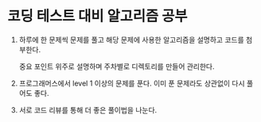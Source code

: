 # 코딩 테스트 대비 알고리즘 공부

1. 하루에 한 문제씩 문제를 풀고 해당 문제에 사용한 알고리즘을 설명하고 코드를 첨부한다.

    중요 포인트 위주로 설명하며 주차별로 디렉토리를 만들어 관리한다.


3. 프로그래머스에서 level 1 이상의 문제를 푼다. 이미 푼 문제라도 상관없이 다시 풀어도 좋다.


4. 서로 코드 리뷰를 통해 더 좋은 풀이법을 나눈다.
